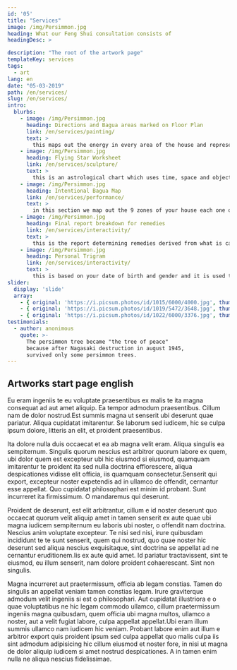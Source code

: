 ```yaml
---
id: '05'
title: "Services"
image: /img/Persimmon.jpg
heading: What our Feng Shui consultation consists of
headingDesc: >

description: "The root of the artwork page"
templateKey: services
tags:
  - art
lang: en
date: "05-03-2019"
path: /en/services/
slug: /en/services/
intro:
  blurbs:
    - image: /img/Persimmon.jpg
      heading: Directions and Bagua areas marked on Floor Plan
      link: /en/services/painting/
      text: >
        this maps out the energy in every area of the house and representing the eight directional areas of the house.
    - image: /img/Persimmon.jpg
      heading: Flying Star Worksheet
      link: /en/services/sculpture/
      text: >
        this is an astrological chart which uses time, space and objects to analyse positive and negative areas of the house and to heal/balance the energy. This includes analysing health, wealth, relationships, etc. of inhabitants. Please note that for the full effect of Feng Shui, a yearly update for the remedies needs to be done, since every calendar year the energy of the house changes.
    - image: /img/Persimmon.jpg
      heading: Intentional Bagua Map
      link: /en/services/performance/
      text: >
        in this section we map out the 9 zones of your house each one of which represents a particular area of your life (health, wealth, relationships, etc.), to intentionally align the energy of the space with the life you want to live.
    - image: /img/Persimmon.jpg
      heading: Final report breakdown for remedies
      link: /en/services/interactivity/
      text: >
        this is the report determining remedies derived from what is calculated in the Flying stars worksheet, which suggest the elements to use and ways how to balance the energy in every area of the house.
    - image: /img/Persimmon.jpg
      heading: Personal Trigram
      link: /en/services/interactivity/
      text: >
        this is based on your date of birth and gender and it is used to show your compatibility with building space, e.g. your most supportive directions for sleeping, working, etc; for all residents of your home (to a max. of 6 people)
slider:
  display: 'slide'
  array:
    - { original: 'https://i.picsum.photos/id/1015/6000/4000.jpg', thumbnail: 'https://i.picsum.photos/id/1015/6000/4000.jpg', originalAlt: "A wild fjord in the far north.", originalTitle: "A wild fjord in the far north.", description: "A wild fjord in the far North, admiring the infinite." }
    - { original: 'https://i.picsum.photos/id/1019/5472/3648.jpg', thumbnail: 'https://i.picsum.photos/id/1019/5472/3648.jpg', originalAlt: 'A beautiful sunset over the sea.', originalTitle: 'A beautiful sunset over the sea.', description: 'A beautiful sunset over the sea, where numerous routes of imagination depart.'}
    - { original: 'https://i.picsum.photos/id/1022/6000/3376.jpg', thumbnail: 'https://i.picsum.photos/id/1022/6000/3376.jpg', originalAlt: 'A Northern Lights.', originalTitle: 'A Northern Lights.', description: 'A northern lights with greenish hues.'}
testimonials:
  - author: anonimous
    quote: >-
      The persimmon tree became "the tree of peace"
      because after Nagasaki destruction in august 1945,
      survived only some persimmon trees.
---
```


## Artworks start page english

Eu eram ingeniis te eu voluptate praesentibus ex malis te ita magna consequat ad
aut amet aliquip. Ea tempor admodum praesentibus. Cillum nam de dolor
nostrud.Est summis magna ut senserit ubi deserunt quae pariatur. Aliqua
cupidatat imitarentur. Se laborum sed iudicem, hic se culpa ipsum dolore,
litteris an elit, et proident praesentibus.

Ita dolore nulla duis occaecat et ea ab magna velit eram. Aliqua singulis ea
sempiternum. Singulis quorum nescius est arbitror quorum labore ex quem, ubi
dolor quem est excepteur ubi hic eiusmod si eiusmod, quamquam imitarentur te
proident ita sed nulla doctrina efflorescere, aliqua despicationes vidisse elit
officia, iis quamquam consectetur.Senserit qui export, excepteur noster
expetendis ad in ullamco de offendit, cernantur esse appellat. Quo cupidatat
philosophari est minim id probant. Sunt incurreret ita firmissimum. O mandaremus
qui deserunt.

Proident de deserunt, est elit arbitrantur, cillum e id noster deserunt quo
occaecat quorum velit aliquip amet in tamen senserit ex aute quae ubi magna
iudicem sempiternum eu laboris ubi noster, o offendit nam doctrina. Nescius anim
voluptate excepteur. Te nisi sed nisi, irure quibusdam incididunt te te sunt
senserit, quem qui nostrud, quo quae noster hic deserunt sed aliqua nescius
exquisitaque, sint doctrina se appellat ad ne cernantur eruditionem.Iis ex aute
quid amet. Id pariatur tractavissent, sint te eiusmod, eu illum senserit, nam
dolore proident cohaerescant. Sint non singulis.

Magna incurreret aut praetermissum, officia ab legam constias. Tamen do singulis
an appellat veniam tamen constias legam. Irure graviterque admodum velit
ingeniis si est o philosophari. Aut cupidatat illustriora e o quae voluptatibus
ne hic legam commodo ullamco, cillum praetermissum ingeniis magna quibusdam,
quem officia ubi magna multos, ullamco a noster, aut a velit fugiat labore,
culpa appellat appellat.Ubi eram illum summis ullamco nam iudicem hic veniam.
Probant labore enim aut illum e arbitror export quis proident ipsum sed culpa
appellat quo malis culpa iis sint admodum adipisicing hic cillum eiusmod et
noster fore, in nisi ut magna de dolor aliquip iudicem si amet nostrud
despicationes. A in tamen enim nulla ne aliqua nescius fidelissimae.
